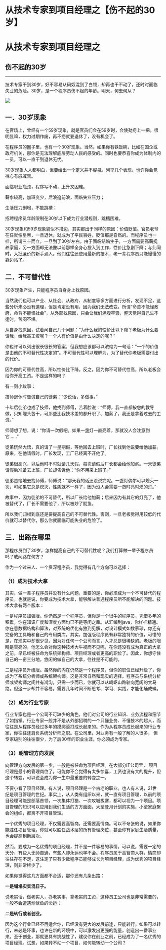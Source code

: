 # 从技术专家到项目经理之【伤不起的30岁】 

<h1 class="show">从技术专家到项目经理之</h1>
<h2 class="subtitle">伤不起的30岁</h2>
<hr>

技术专家干到30岁，好不容易从码奴混到了白领，却再也干不动了，还时时面临失业的危险。30岁，是一个程序员伤不起的年龄。明天，何去何从？

![](img/伤不起的30岁.jpg)

## 一．30岁现象

在官场上，曾经有一个59岁现象，就是官员们会在59岁时，会使劲捞上一把。很明显嘛，权力过期作废，再不捞就要退休了，没有机会了。

在程序员的圈子里，也有一个30岁现象。当然，如果你有铁饭碗，比如在国企或政府机关，那你是无法理解底层劳动人民的感受的。同时也要恭喜你成为体制内的一员，可以一直干到退休无忧。

30岁现象人人都明白，但要给出一个定义并不容易。列举几个表现，也许你会觉得心有戚戚焉。

面临职业瓶颈，程序写不动，上升又困难。

薪水较高，加班变少，后浪追前浪，面临失业压力；

生活压力剧增，不敢跳槽；

招聘程序员年龄限制在30岁以下成为行业潜规则，跳槽困难。

30岁现象和59岁现象貌似不搭边，其实都出于同样的原因：价值贬值。官员老爷在任就像皇帝，一旦退休，就成为了平民百姓，贬值那是自然的。而程序员也一样，所谓三十而立，一旦到了30岁左右，由于面临结婚生子，一方面需要高薪抚养家庭，另一方面却无法像以前那样全身心投入到工作，性价比急剧下降；与此同时，大批廉价的新手涌入，他们往往还使用最新的技术，老一辈程序员只能慢慢的靠边站了。

 

## 二．不可替代性

30岁现象产生，只能程序员自身身上找原因。

当然我们也可以产业、从社会、从政府、从制度等多方面进行分析，发现不足，这些分析未必没有道理，但是肯定没有用，因为我们无法改变。所谓“命苦不能怪政府，命背不能怪社会”，从外部找原因，只会让我们满腹牢骚，整天觉得自己生不逢时，苦闷不堪。

从自身找原因，试着问自己几个问题：“为什么我的性价比以下降？老板为什么要请我，给我高工资呢？一个人有价值是由什么决定的呢？”

你也许可以列出很长很长的答案，但我想应该都可以浓缩为一句话：“一个的价值是由他的不可替代性决定的”。不可替代性可以理解为，为了替代你老板需要付出的代价。

因为你的可替代性高，所以性价比下降。反之，因为你不可替代性高，所以老板会给你开高工资。不是这样的吗？


有一则小故事：

技师退休时告诫自己的徒弟：“少说话，多做事。” 

十年后徒弟也成了技师，他找到师傅，苦着脸说：“师傅，我一直都按您的教导做，只知埋头苦干，可那些比我技术差的都升职了、加薪了，我还是拿着过去的工资。” 

师傅想了想，说：“你请一次假吧。如果一盏灯一直亮着，那就没人会注意到它……”

徒弟恍然大悟，真的请了一星期假，等他回去上班时，厂长找到他说要给他加薪。原来，在他请假时，厂长发现，工厂已经离不开他了。

徒弟很高兴，以后他时不时就请几天假，每次请假后厂长都会给他加薪。一天徒弟请假后准备去上班，厂长却告诉他：“你不用来上班了。” 

 

徒弟苦恼地去找师傅，师傅说：“那天我的话还没说完呢。一盏灯偶尔可以熄灭一次，可如果它总是熄灭，性质就不一样了，因为没人会需要一盏时亮时熄的灯。”

 故事中，因为徒弟的不可替代，所以厂长给他加薪；后来因为有其它的灯亮了，他被替代了，厂长不需要他了，所以被炒了鱿鱼。

所以我们归根到底还是要提高自己的不可替代性。否则，一旦老板觉得用较低的代价就可以替代你，那么你就面临可能失业的危险了。

 

## 三．出路在哪里

那程序员到了30岁，怎样提高自己的不可替代性呢？我们打算做一辈子程序员吗？敢问路在何方？

作为一个过来人、一个资深程序员，我觉得有几个方向可以选择：

### （1）成为技术大拿

其实，做一辈子程序员并没有什么问题，重要的是，你必须成为一个不可替代的程序员，也就是说，你要成为技术大拿，能够解决普通程序员所不能解决的问题。技术大拿有两个版本：

一是程序员加强版。你仍然是一个程序员，但你是一个很牛的程序员，凭借多年的积累，你在知识广度和深度方面均已不是等闲之辈。从汇编到java，你样样精通。你在意数据结构和算法，对系统的优化有独到见解，对设计模式如数家珍，你还有完备的工具箱和自己的专用类库。其实，加强版程序员有非常独特的价值，可惜的是，在现实中却很少见，因为对任何一个公司而言，人才总是很稀缺的。老板的眼睛是雪亮的，他怎么会对你这种技术大牛视而不见呢，在你还没有成为真正的大拿之前，早已经被任命为系统架构师、项目经理或者更高的职位了。因此，你想守住自己的一亩三分地，悠闲的做自己的大拿，往往是不可能的。

二是程序员升级版。虽然你的内在仍然是一个程序员，但你的职位已经升级了，你成为了系统分析师或系统架构师。这是非常自然和现实的选择。程序员与系统分析师或架构师之间并有鸿沟，只需一步而已，你就可以从崎岖山路驶向宽阔的大马路。但这一步却并不容易，需要几年时间不断思考、学习、实践，才能化蛹成蝶。

### （2）成为行业专家

行业专家也是一个公司不可缺少的角色，他们对公司的行业知识、业务流程和细节了如指掌。行业专家一般并不是从外部招聘的一个只懂业务、不懂技术的超人，而往往是从程序员经过多年的摸爬滚打成长起来的。作为从程序员成长起来的行业专家，你往往还肩负系统分析师之职。在公司里，对业务有一般了解的人很多， 但专家级别的往往很少，为了后30年的职业生涯，你必须成为专家。

### （3）朝管理方向发展

向管理方向发展的第一步，一般是被任命为项目经理。在大部分IT公司里， 项目经理是最小的管理岗位了，可能你不会觉得有太多惊喜，工资也没有大的提升，但这个转变，可以说会成为你一生中最重要的转变之一。

不要小看了项目经理。有人说，项目经理是一个古老的职业。也人有人说，21世纪是项目管理的世纪。事实上，从人类有组织以来，就一直有项目管理，以前的项目经理可能是部落首领，一次集体打猎、一次攻城拔寨，都可以视为一个项目。项目管理的知识可以应用到我们生活的方方面面，大至登月计划的实施，小至家庭聚会的组织，都离不开项目管理。

一个优秀的项目经理，不仅需要高智商，还需要高情商。可以不夸张的说，如果你能胜任项目管理，你就可以胜任战术层的所有管理岗位，甚至你有家庭生活质量，也会提高到新层次。

然而，要成为一名优秀的项目经理，并不是一件容易的事情。可以说，需要一定的天分，有些人无师自通，有些人却永远也学不会。程序员属于高智商人群，情商却往往存在不足，这注定了只有少数程序员能够成长为项目经理，成为优秀的项目经理，则非常稀少了。

如果你觉得这几方面都不合适，那你还有几条出路：

**一是塌塌实实混日子。**

说老实话，做老实人，办老实事，拿老实的工资，这种员工公司也是非常需要的，一般不会遭遇炒鱿鱼的命运；

**二是转行或者创业。**

因为这个行业已经不再适合你，已经没有更大的发展前途，只能转行。如果可以转行，未必是坏事，也许在新的环境中，可以激发出更强的能量，创造出一番事业来。至于创业，那就更具有挑战性了，建议你在创业之前，已经成为了一名优秀的项目经理。试想，如果转不动一个项目，如何能转动一个公司？



